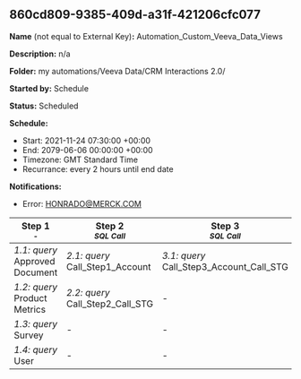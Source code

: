 ## 860cd809-9385-409d-a31f-421206cfc077

**Name** (not equal to External Key)**:** Automation_Custom_Veeva_Data_Views

**Description:** n/a

**Folder:** my automations/Veeva Data/CRM Interactions 2.0/

**Started by:** Schedule

**Status:** Scheduled

**Schedule:**

* Start: 2021-11-24 07:30:00 +00:00
* End: 2079-06-06 00:00:00 +00:00
* Timezone: GMT Standard Time
* Recurrance: every 2 hours until end date

**Notifications:**

* Error: HONRADO@MERCK.COM

| Step 1<br>_<small>-</small>_ | Step 2<br>_<small>SQL Call</small>_ | Step 3<br>_<small>SQL Call</small>_ | Step 4<br>_<small>SQL call</small>_ | Step 5<br>_<small>-</small>_ | Step 6<br>_<small>-</small>_ |
| --- | --- | --- | --- | --- | --- |
| _1.1: query_<br>Approved Document | _2.1: query_<br>Call_Step1_Account | _3.1: query_<br>Call_Step3_Account_Call_STG | _4.1: query_<br>Call_Step4_Account_Call_Detail_STG | _5.1: query_<br>Call_XD_FINAL | _6.1: query_<br>custom_last_SurveyResponses |
| _1.2: query_<br>Product Metrics | _2.2: query_<br>Call_Step2_Call_STG | - | _4.2: query_<br>cust_mccp_XD | _5.2: query_<br>Sample Order | _6.2: query_<br>custom_assigned_rep |
| _1.3: query_<br>Survey | - | - | - | _5.3: query_<br>CLM Call | _6.3: query_<br>custom_Multichannel_consent |
| _1.4: query_<br>User | - | - | - | - | - |
